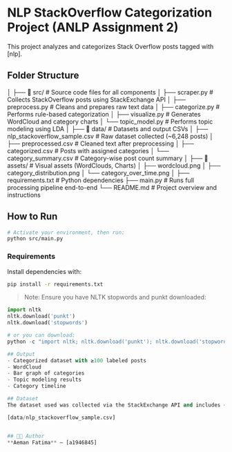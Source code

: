 # NLP StackOverflow Categorization Project (ANLP Assignment 2)

This project analyzes and categorizes Stack Overflow posts tagged with [nlp].

## Folder Structure
│
├── 📂 src/                    # Source code files for all components
│   ├── scraper.py             # Collects StackOverflow posts using StackExchange API
│   ├── preprocess.py          # Cleans and prepares raw text data
│   ├── categorize.py          # Performs rule-based categorization
│   ├── visualize.py           # Generates WordCloud and category charts
│   └── topic_model.py         # Performs topic modeling using LDA
│
├── 📂 data/                    # Datasets and output CSVs
│   ├── nlp_stackoverflow_sample.csv   # Raw dataset collected (~6,248 posts)
│   ├── preprocessed.csv                # Cleaned text after preprocessing
│   ├── categorized.csv                 # Posts with assigned categories
│   └── category_summary.csv           # Category-wise post count summary
│
├── 📂 assets/                 # Visual assets (WordClouds, Charts)
│   ├── wordcloud.png
│   ├── category_distribution.png
│   └── category_over_time.png
│
├── requirements.txt          # Python dependencies
├── main.py                   # Runs full processing pipeline end-to-end
└── README.md                 # Project overview and instructions


## How to Run

```bash
# Activate your environment, then run:
python src/main.py
```

### Requirements
Install dependencies with:

```bash
pip install -r requirements.txt
```

> Note: Ensure you have NLTK stopwords and punkt downloaded:
```python
import nltk
nltk.download('punkt')
nltk.download('stopwords')

# or you can download: 
python -c "import nltk; nltk.download('punkt'); nltk.download('stopwords')"

## Output
- Categorized dataset with ≥100 labeled posts
- WordCloud
- Bar graph of categories
- Topic modeling results
- Category timeline

## Dataset
The dataset used was collected via the StackExchange API and includes ~6,248 posts. You can find the dataset and all outputs here:

[data/nlp_stackoverflow_sample.csv]


## 👩‍💻 Author
**Aeman Fatima** — [a1946845]
